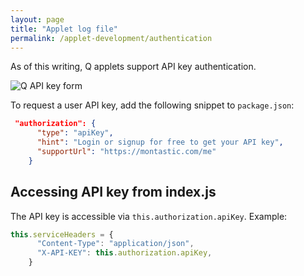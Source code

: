 ```yaml
---
layout: page
title: "Applet log file"
permalink: /applet-development/authentication
---
```


As of this writing, Q applets support API key authentication.


<div class="row">
    <div class="col-md-12">
        <img src="{{ './images/apikey.png' }}"
                    alt="Q API key form">
    </div>
</div>

To request a user API key, add the following snippet to `package.json`:

```json
 "authorization": {
      "type": "apiKey",
      "hint": "Login or signup for free to get your API key",
      "supportUrl": "https://montastic.com/me"
    }
```

## Accessing API key from index.js

The API key is accessible via `this.authorization.apiKey`. Example:

```javascript
this.serviceHeaders = {
      "Content-Type": "application/json",
      "X-API-KEY": this.authorization.apiKey,
    }
```
